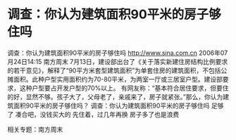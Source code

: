 # 调查：你认为建筑面积90平米的房子够住吗

调查：你认为建筑面积90平米的房子够住吗
http://www.sina.com.cn 2006年07月24日14:15 南方周末
7月13日，建设部出台了《关于落实新建住房结构比例要求的若干意见》，解释了“90平方米套型建筑面积”为单套住房的建筑面积，不包括公摊面积。此种户型实用面积约为70-80平米，为两室一厅或三居室户型。建设部要求，这种户型要占开发户型的70%以上。
有网友称：“基本符合居住要求，但要住的好，显然不够。孩子大了，父母老了，亲戚来了，房子就紧张。”那么，你认为建筑面积90平米的房子够住吗？
调查：你认为建筑面积90平米的房子够住吗
足够了
凑合吧，没钱买大的
先住着，过几年再换
房子多了也是浪费

相关专题：南方周末 

